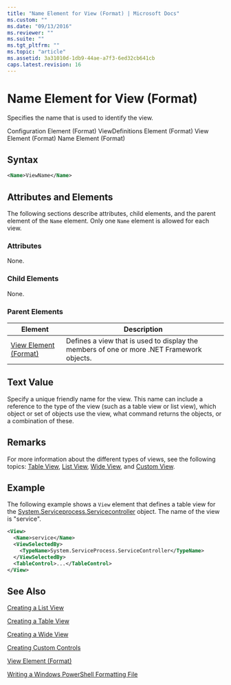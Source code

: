 ```yaml
---
title: "Name Element for View (Format) | Microsoft Docs"
ms.custom: ""
ms.date: "09/13/2016"
ms.reviewer: ""
ms.suite: ""
ms.tgt_pltfrm: ""
ms.topic: "article"
ms.assetid: 3a31010d-1db9-44ae-a7f3-6ed32cb641cb
caps.latest.revision: 16
---
```

# Name Element for View (Format)

Specifies the name that is used to identify the view.

Configuration Element (Format)
ViewDefinitions Element (Format)
View Element (Format)
Name Element (Format)

## Syntax

```xml
<Name>ViewName</Name>
```

## Attributes and Elements

The following sections describe attributes, child elements, and the parent element of the `Name` element. Only one `Name` element is allowed for each view.

### Attributes

None.

### Child Elements

None.

### Parent Elements

|Element|Description|
|-------------|-----------------|
|[View Element (Format)](./view-element-format.md)|Defines a view that is used to display the members of one or more .NET Framework objects.|

## Text Value

Specify a unique friendly name for the view. This name can include a reference to the type of the view (such as a table view or list view), which object or set of objects use the view, what command returns the objects, or a combination of these.

## Remarks

For more information about the different types of views, see the following topics: [Table View](./creating-a-table-view.md), [List View](./creating-a-list-view.md), [Wide View](./creating-a-wide-view.md), and [Custom View](./creating-custom-controls.md).

## Example

The following example shows a `View` element that defines a table view for the [System.Serviceprocess.Servicecontroller](/dotnet/api/System.ServiceProcess.ServiceController) object. The name of the view is "service".

```xml
<View>
  <Name>service</Name>
  <ViewSelectedBy>
    <TypeName>System.ServiceProcess.ServiceController</TypeName>
  </ViewSelectedBy>
  <TableControl>...</TableControl>
</View>

```

## See Also

[Creating a List View](./creating-a-list-view.md)

[Creating a Table View](./creating-a-table-view.md)

[Creating a Wide View](./creating-a-wide-view.md)

[Creating Custom Controls](./creating-custom-controls.md)

[View Element (Format)](./view-element-format.md)

[Writing a Windows PowerShell Formatting File](./writing-a-windows-powershell-formatting-file.md)
